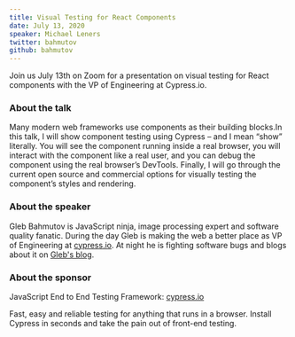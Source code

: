 ```yaml
---
title: Visual Testing for React Components
date: July 13, 2020
speaker: Michael Leners
twitter: bahmutov
github: bahmutov
---
```


Join us July 13th on Zoom for a presentation on visual testing for React components with the VP of Engineering at Cypress.io.

### About the talk

Many modern web frameworks use components as their building blocks.In this talk, I will show component testing using Cypress – and I mean “show” literally. You will see the component running inside a real browser, you will interact with the component like a real user, and you can debug the component using the real browser’s DevTools. Finally, I will go through the current open source and commercial options for visually testing the component’s styles and rendering.

### About the speaker

Gleb Bahmutov is JavaScript ninja, image processing expert and software quality fanatic. During the day Gleb is making the web a better place as VP of Engineering at [cypress.io](https://www.cypress.io). At night he is fighting software bugs and blogs about it on [Gleb's blog](http://glebbahmutov.com/blog).

### About the sponsor

JavaScript End to End Testing Framework: [cypress.io](https://www.cypress.io)

Fast, easy and reliable testing for anything that runs in a browser. Install Cypress in seconds and take the pain out of front-end testing.